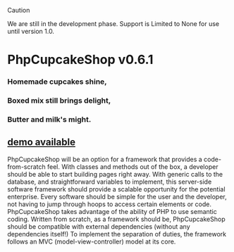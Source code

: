> [!CAUTION]
> We are still in the development phase.
> Support is Limited to None for use until version 1.0.

# PhpCupcakeShop v0.6.1

### Homemade cupcakes shine,

### Boxed mix still brings delight,

### Butter and milk's might.

## [demo available](https://demo.phpcupcake.shop)

PhpCupcakeShop will be an option for a framework that provides a code-from-scratch feel.  With classes and methods out of the box, a developer should be able to start building pages right away.  With generic calls to the database, and straightforward variables to implement, this server-side software framework should provide a scalable opportunity for the potential enterprise.  Every software should be simple for the user and the developer, not having to jump through hoops to access certain elements or code.  PhpCupcakeShop takes advantage of the ability of PHP to use semantic coding.  Written from scratch, as a framework should be, PhpCupcakeShop should be compatible with external dependencies (without any dependencies itself!) To implement the separation of duties, the framework follows an MVC (model-view-controller) model at its core.
  
